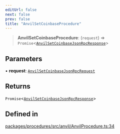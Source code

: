 ```yaml
---
editUrl: false
next: false
prev: false
title: "AnvilSetCoinbaseProcedure"
---
```


> **AnvilSetCoinbaseProcedure**: (`request`) => `Promise`\<[`AnvilSetCoinbaseJsonRpcResponse`](/reference/tevm/procedures/type-aliases/anvilsetcoinbasejsonrpcresponse/)\>

## Parameters

• **request**: [`AnvilSetCoinbaseJsonRpcRequest`](/reference/tevm/procedures/type-aliases/anvilsetcoinbasejsonrpcrequest/)

## Returns

`Promise`\<[`AnvilSetCoinbaseJsonRpcResponse`](/reference/tevm/procedures/type-aliases/anvilsetcoinbasejsonrpcresponse/)\>

## Defined in

[packages/procedures/src/anvil/AnvilProcedure.ts:34](https://github.com/qbzzt/tevm-monorepo/blob/main/packages/procedures/src/anvil/AnvilProcedure.ts#L34)

